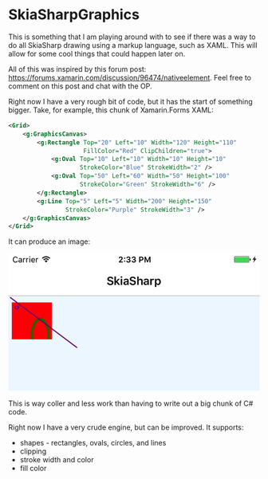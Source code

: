 # SkiaSharpGraphics

This is something that I am playing around with to see if there was a way to do all 
SkiaSharp drawing using a markup language, such as XAML. This will allow for some 
cool things that could happen later on.

All of this was inspired by this forum post: https://forums.xamarin.com/discussion/96474/nativeelement. Feel free to comment on this post and chat with the OP.

Right now I have a very rough bit of code, but it has the start of something bigger.
Take, for example, this chunk of Xamarin.Forms XAML:

```xml
<Grid>
    <g:GraphicsCanvas>
        <g:Rectangle Top="20" Left="10" Width="120" Height="110" 
                     FillColor="Red" ClipChildren="true">
            <g:Oval Top="10" Left="10" Width="10" Height="10" 
                    StrokeColor="Blue" StrokeWidth="2" />
            <g:Oval Top="50" Left="60" Width="50" Height="100" 
                    StrokeColor="Green" StrokeWidth="6" />
        </g:Rectangle>
        <g:Line Top="5" Left="5" Width="200" Height="150"
                StrokeColor="Purple" StrokeWidth="3" />
    </g:GraphicsCanvas>
</Grid>
```

It can produce an image:

![output](images/drawing.png)

This is way coller and less work than having to write out a big chunk of C# code.

Right now I have a very crude engine, but can be improved. It supports:

 - shapes - rectangles, ovals, circles, and lines
 - clipping
 - stroke width and color
 - fill color
